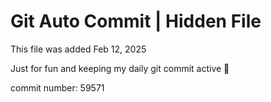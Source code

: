 # Git Auto Commit | Hidden File

This file was added Feb 12, 2025

Just for fun and keeping my daily git commit active 🤪

commit number: 59571
